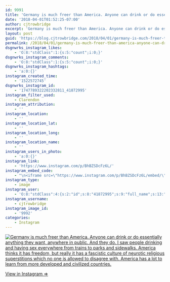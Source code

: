 ```yaml
---
id: 9991
title: 'Germany is much freer than America. Anyone can drink or do essentially anything they want, anywhere in public. And they do. I saw people drinking and having sex everywhere from trains to parks and sidewalks. America thinks it has freedom, but really it has a fascistic culture of neurotic religious superstitions which no one is allowed to disagree with. America has a lot to learn from more developed and civilized countries.'
date: '2018-04-01T01:52:25-07:00'
author: cjtrowbridge
excerpt: 'Germany is much freer than America. Anyone can drink or do essentially anything they want, anywhere in public. And they do. I saw people drinking and having sex everywhere from trains to parks and sidewalks. America thinks it has freedom, but really it has a fascistic culture of neurotic religious superstitions which no one is allowed to disagree with. America has a lot to learn from more developed and civilized countries.'
layout: post
guid: 'https://blog.cjtrowbridge.com/2018/04/01/germany-is-much-freer-than-america-anyone-can-drink-or-do-essentially-anything-they-want-anywhere-in-public-and-they-do-i-saw-people-drinking-and-having-sex-everywhere-from-trains-to-parks-and-sid/'
permalink: /2018/04/01/germany-is-much-freer-than-america-anyone-can-drink-or-do-essentially-anything-they-want-anywhere-in-public-and-they-do-i-saw-people-drinking-and-having-sex-everywhere-from-trains-to-parks-and-sid/
dsgnwrks_instagram_likes:
    - 'O:8:"stdClass":1:{s:5:"count";i:0;}'
dsgnwrks_instagram_comments:
    - 'O:8:"stdClass":1:{s:5:"count";i:0;}'
dsgnwrks_instagram_hashtags:
    - 'a:0:{}'
instagram_created_time:
    - '1522572745'
dsgnwrks_instagram_id:
    - '1747789322202332811_41872995'
instagram_filter_used:
    - Clarendon
instagram_attribution:
    - ''
instagram_location:
    - ''
instagram_location_lat:
    - ''
instagram_location_long:
    - ''
instagram_location_name:
    - ''
instagram_users_in_photo:
    - 'a:0:{}'
instagram_link:
    - 'https://www.instagram.com/p/BhBZSDcFz6L/'
instagram_embed_code:
    - "\n<iframe src=\"https://www.instagram.com/p/BhBZSDcFz6L/embed/\" width=\"612\" height=\"710\" frameborder=\"0\" scrolling=\"no\" allowtransparency=\"true\" class=\"insta-image-embed\"></iframe>\n"
instagram_type:
    - image
instagram_user:
    - 'O:8:"stdClass":4:{s:2:"id";s:8:"41872995";s:9:"full_name";s:13:"CJ Trowbridge";s:15:"profile_picture";s:141:"https://scontent.cdninstagram.com/vp/e1b672f62211dfa88909f4a5259cb5d7/5B699F1C/t51.2885-19/s150x150/13724650_1188772791164794_142557231_a.jpg";s:8:"username";s:12:"cjtrowbridge";}'
instagram_username:
    - cjtrowbridge
instagram_image_id:
    - '9992'
categories:
    - Instagram
---
```


[![Germany is much freer than America. Anyone can drink or do essentially anything they want, anywhere in public. And they do. I saw people drinking and having sex everywhere from trains to parks and sidewalks. America thinks it has freedom, but really it has a fascistic culture of neurotic religious superstitions which no one is allowed to disagree with. America has a lot to learn from more developed and civilized countries.](https://blog.cjtrowbridge.com/wp-content/uploads/2018/04/1522572745-1-1.jpg)](https://www.instagram.com/p/BhBZSDcFz6L/)

[View in Instagram ⇒](https://www.instagram.com/p/BhBZSDcFz6L/)